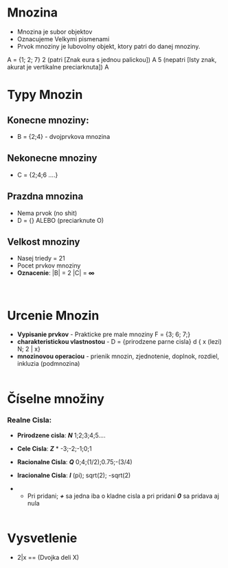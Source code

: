 # Mnozina

- Mnozina je subor objektov
- Oznacujeme Velkymi pismenami
- Prvok mnoziny je lubovolny objekt, ktory patri do danej mnoziny.

A = {1; 2; 7}
2 (patri [Znak eura s jednou palickou]) A
5 (nepatri [Isty znak, akurat je vertikalne preciarknuta]) A

# Typy Mnozin
## Konecne mnoziny:

- B = {2;4} - dvojprvkova mnozina 

## Nekonecne mnoziny

- C = {2;4;6 ....}

## Prazdna mnozina 
-  Nema prvok (no shit)
- D = {} ALEBO  (preciarknute O)

## Velkost mnoziny 
- Nasej triedy = 21
- Pocet prvkov mnoziny 
- **Oznacenie**: |B| = 2    |C| = **∞**
<br><br><br>

# Urcenie Mnozin
- **Vypisanie prvkov** - Prakticke pre male mnoziny F = {3; 6; 7;}
- **charakteristickou vlastnostou** - D = {prirodzene parne cisla} d { x (lezi) N; 2 | x}
- **mnozinovou operaciou** - prienik mnozin, zjednotenie, doplnok, rozdiel, inkluzia (podmnozina)
<br><br>

# Číselne množiny
### Realne Cisla:
- **Prirodzene cisla**: ***N*** 1;2;3;4;5....
- **Cele Cisla**: ***Z*** * -3;-2;-1;0;1
- **Racionalne Cisla**: ***Q*** 0;4;(1/2);0.75;-(3/4)
- **Iracionalne Cisla**: ***I*** (pi); sqrt(2); -sqrt(2)

- * Pri pridani; ***+*** sa jedna iba o kladne cisla a pri pridani ***0*** sa pridava aj nula
<br><br>


# Vysvetlenie
- 2|x  == (Dvojka deli X)



